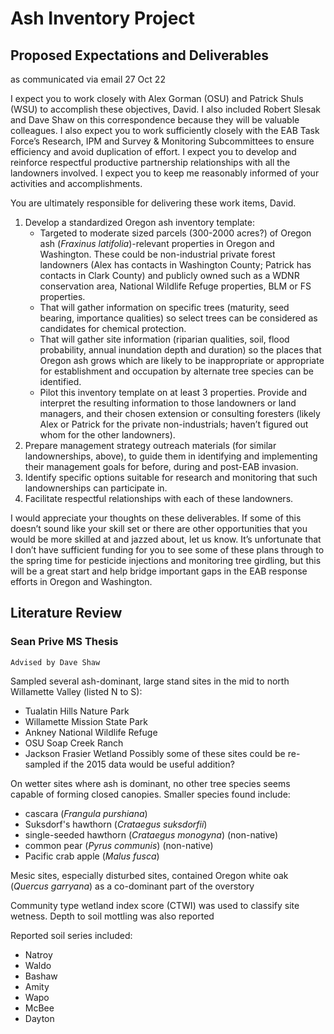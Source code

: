 # Ash Inventory Project
 
## Proposed Expectations and Deliverables
 as communicated via email 27 Oct 22
 
I expect you to work closely with Alex Gorman (OSU) and Patrick Shuls (WSU) to accomplish these objectives, David.  I also included Robert Slesak and Dave Shaw on this correspondence because they will be valuable colleagues.  I also expect you to work sufficiently closely with the EAB Task Force’s Research, IPM and Survey & Monitoring Subcommittees to ensure efficiency and avoid duplication of effort.  I expect you to develop and reinforce respectful productive partnership relationships with all the landowners involved.  I expect you to keep me reasonably informed of your activities and accomplishments.


You are ultimately responsible for delivering these work items, David.

1. Develop a standardized Oregon ash inventory template:
     - Targeted to moderate sized parcels (300-2000 acres?) of Oregon ash (*Fraxinus latifolia*)-relevant properties in Oregon and Washington.  These could be non-industrial private forest landowners (Alex has contacts in Washington County; Patrick has contacts in Clark County) and publicly owned such as a WDNR conservation area, National Wildlife Refuge properties, BLM or FS properties.
     - That will gather information on specific trees (maturity, seed bearing, importance qualities) so select trees can be considered as candidates for chemical protection.
     - That will gather site information (riparian qualities, soil, flood probability, annual inundation depth and duration) so the places that Oregon ash grows which are likely to be inappropriate or appropriate for establishment and occupation by alternate tree species can be identified.
     - Pilot this inventory template on at least 3 properties. Provide and interpret the resulting information to those landowners or land managers, and their chosen extension or consulting foresters (likely Alex or Patrick for the private non-industrials; haven’t figured out whom for the other landowners).
2. Prepare management strategy outreach materials (for similar landownerships, above), to guide them in identifying and implementing their management goals for before, during and post-EAB invasion.
3. Identify specific options suitable for research and monitoring that such landownerships can participate in. 
4. Facilitate respectful relationships with each of these landowners.
 

I would appreciate your thoughts on these deliverables. If some of this doesn’t sound like your skill set or there are other opportunities that you would be more skilled at and jazzed about, let us know.  It’s unfortunate that I don’t have sufficient funding for you to see some of these plans through to the spring time for pesticide injections and monitoring tree girdling, but this will be a great start and help bridge important gaps in the EAB response efforts in Oregon and Washington.

## Literature Review

### Sean Prive MS Thesis
    Advised by Dave Shaw
Sampled several ash-dominant, large stand sites in the mid to north Willamette Valley (listed N to S):
 - Tualatin Hills Nature Park
 - Willamette Mission State Park
 - Ankney National Wildlife Refuge
 - OSU Soap Creek Ranch
 - Jackson Frasier Wetland
Possibly some of these sites could be re-sampled if the 2015 data would be useful addition? 

On wetter sites where ash is dominant, no other tree species seems capable of forming closed canopies. Smaller species found include:
 - cascara (*Frangula purshiana*)
 - Suksdorf's hawthorn (*Crataegus suksdorfii*)
 - single-seeded hawthorn (*Crataegus monogyna*) (non-native)
 - common pear (*Pyrus communis*) (non-native)
 - Pacific crab apple (*Malus fusca*)
 
 Mesic sites, especially disturbed sites, contained Oregon white oak (*Quercus garryana*) as a co-dominant part of the overstory
 
 Community type wetland index score (CTWI) was used to classify site wetness.
 Depth to soil mottling was also reported
 
 Reported soil series included:
  - Natroy
  - Waldo
  - Bashaw
  - Amity
  - Wapo
  - McBee
  - Dayton
